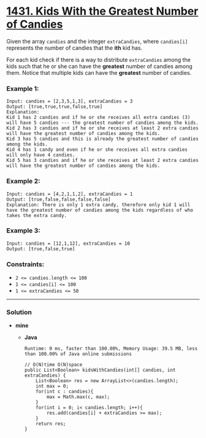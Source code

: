 # [1431. Kids With the Greatest Number of Candies](https://leetcode.com/problems/kids-with-the-greatest-number-of-candies/)

Given the array `candies` and the integer `extraCandies`, where `candies[i]` represents the number of candies that the **ith** kid has.

For each kid check if there is a way to distribute `extraCandies` among the kids such that he or she can have the **greatest** number of candies among them. Notice that multiple kids can have the **greatest** number of candies.

 

### Example 1:
```
Input: candies = [2,3,5,1,3], extraCandies = 3
Output: [true,true,true,false,true] 
Explanation: 
Kid 1 has 2 candies and if he or she receives all extra candies (3) will have 5 candies --- the greatest number of candies among the kids. 
Kid 2 has 3 candies and if he or she receives at least 2 extra candies will have the greatest number of candies among the kids. 
Kid 3 has 5 candies and this is already the greatest number of candies among the kids. 
Kid 4 has 1 candy and even if he or she receives all extra candies will only have 4 candies. 
Kid 5 has 3 candies and if he or she receives at least 2 extra candies will have the greatest number of candies among the kids. 
```

### Example 2:
```
Input: candies = [4,2,1,1,2], extraCandies = 1
Output: [true,false,false,false,false] 
Explanation: There is only 1 extra candy, therefore only kid 1 will have the greatest number of candies among the kids regardless of who takes the extra candy.
```

### Example 3:
```
Input: candies = [12,1,12], extraCandies = 10
Output: [true,false,true]
```

### Constraints:
* `2 <= candies.length <= 100`
* `1 <= candies[i] <= 100`
* `1 <= extraCandies <= 50`

---


### Solution
* **mine**
  * **Java**
  
    `Runtime: 0 ms, faster than 100.00%, Memory Usage: 39.5 MB, less than 100.00% of Java online submissions `
    ```
    // O(N)time O(N)space
    public List<Boolean> kidsWithCandies(int[] candies, int extraCandies) {
        List<Boolean> res = new ArrayList<>(candies.length);
        int max = 0;
        for(int c : candies){
            max = Math.max(c, max);
        }
        for(int i = 0; i< candies.length; i++){
            res.add(candies[i] + extraCandies >= max);
        }
        return res;
    }
    ```
